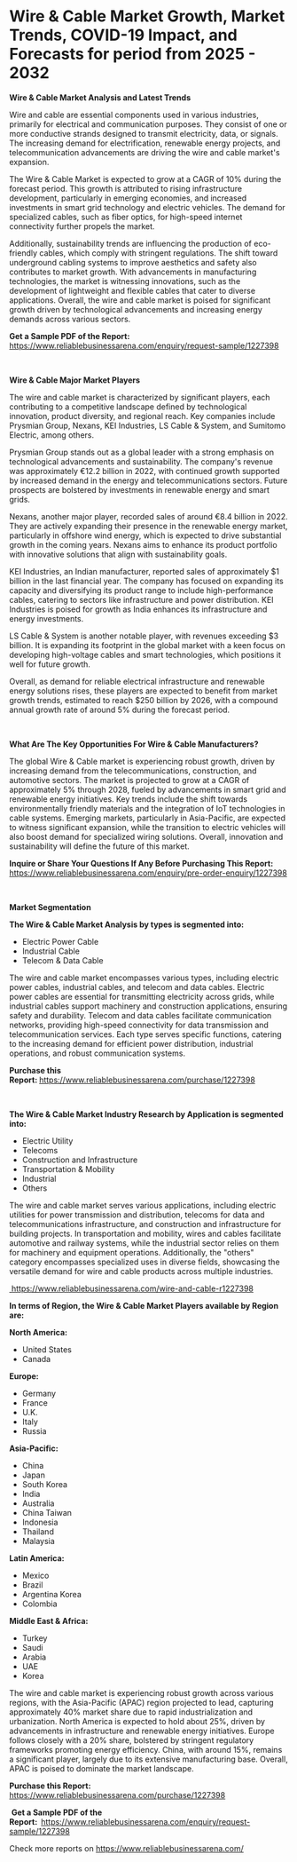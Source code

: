 <p><h1>Wire & Cable Market Growth, Market Trends, COVID-19 Impact, and Forecasts for period from 2025 - 2032</h1></p><p><strong>Wire & Cable Market Analysis and Latest Trends</strong></p>
<p><p>Wire and cable are essential components used in various industries, primarily for electrical and communication purposes. They consist of one or more conductive strands designed to transmit electricity, data, or signals. The increasing demand for electrification, renewable energy projects, and telecommunication advancements are driving the wire and cable market's expansion.</p><p>The Wire & Cable Market is expected to grow at a CAGR of 10% during the forecast period. This growth is attributed to rising infrastructure development, particularly in emerging economies, and increased investments in smart grid technology and electric vehicles. The demand for specialized cables, such as fiber optics, for high-speed internet connectivity further propels the market.</p><p>Additionally, sustainability trends are influencing the production of eco-friendly cables, which comply with stringent regulations. The shift toward underground cabling systems to improve aesthetics and safety also contributes to market growth. With advancements in manufacturing technologies, the market is witnessing innovations, such as the development of lightweight and flexible cables that cater to diverse applications. Overall, the wire and cable market is poised for significant growth driven by technological advancements and increasing energy demands across various sectors.</p></p>
<p><strong>Get a Sample PDF of the Report:&nbsp;</strong> <a href="https://www.reliablebusinessarena.com/enquiry/request-sample/1227398?utm_campaign=2225&utm_medium=2&utm_source=Github&utm_content=ia&utm_term=13022025&utm_id=wire-cable">https://www.reliablebusinessarena.com/enquiry/request-sample/1227398</a></p>
<p>&nbsp;</p>
<p><strong>Wire & Cable Major Market Players</strong></p>
<p><p>The wire and cable market is characterized by significant players, each contributing to a competitive landscape defined by technological innovation, product diversity, and regional reach. Key companies include Prysmian Group, Nexans, KEI Industries, LS Cable & System, and Sumitomo Electric, among others.</p><p>Prysmian Group stands out as a global leader with a strong emphasis on technological advancements and sustainability. The company's revenue was approximately €12.2 billion in 2022, with continued growth supported by increased demand in the energy and telecommunications sectors. Future prospects are bolstered by investments in renewable energy and smart grids.</p><p>Nexans, another major player, recorded sales of around €8.4 billion in 2022. They are actively expanding their presence in the renewable energy market, particularly in offshore wind energy, which is expected to drive substantial growth in the coming years. Nexans aims to enhance its product portfolio with innovative solutions that align with sustainability goals.</p><p>KEI Industries, an Indian manufacturer, reported sales of approximately $1 billion in the last financial year. The company has focused on expanding its capacity and diversifying its product range to include high-performance cables, catering to sectors like infrastructure and power distribution. KEI Industries is poised for growth as India enhances its infrastructure and energy investments.</p><p>LS Cable & System is another notable player, with revenues exceeding $3 billion. It is expanding its footprint in the global market with a keen focus on developing high-voltage cables and smart technologies, which positions it well for future growth.</p><p>Overall, as demand for reliable electrical infrastructure and renewable energy solutions rises, these players are expected to benefit from market growth trends, estimated to reach $250 billion by 2026, with a compound annual growth rate of around 5% during the forecast period.</p></p>
<p>&nbsp;</p>
<p><strong>What Are The Key Opportunities For Wire & Cable Manufacturers?</strong></p>
<p><p>The global Wire & Cable market is experiencing robust growth, driven by increasing demand from the telecommunications, construction, and automotive sectors. The market is projected to grow at a CAGR of approximately 5% through 2028, fueled by advancements in smart grid and renewable energy initiatives. Key trends include the shift towards environmentally friendly materials and the integration of IoT technologies in cable systems. Emerging markets, particularly in Asia-Pacific, are expected to witness significant expansion, while the transition to electric vehicles will also boost demand for specialized wiring solutions. Overall, innovation and sustainability will define the future of this market.</p></p>
<p><strong>Inquire or Share Your Questions If Any Before Purchasing This Report:</strong> <a href="https://www.reliablebusinessarena.com/enquiry/pre-order-enquiry/1227398?utm_campaign=2225&utm_medium=2&utm_source=Github&utm_content=ia&utm_term=13022025&utm_id=wire-cable">https://www.reliablebusinessarena.com/enquiry/pre-order-enquiry/1227398</a></p>
<p>&nbsp;</p>
<p><strong>Market Segmentation</strong></p>
<p><strong>The Wire & Cable Market Analysis by types is segmented into:</strong></p>
<p><ul><li>Electric Power Cable</li><li>Industrial Cable</li><li>Telecom & Data Cable</li></ul></p>
<p><p>The wire and cable market encompasses various types, including electric power cables, industrial cables, and telecom and data cables. Electric power cables are essential for transmitting electricity across grids, while industrial cables support machinery and construction applications, ensuring safety and durability. Telecom and data cables facilitate communication networks, providing high-speed connectivity for data transmission and telecommunication services. Each type serves specific functions, catering to the increasing demand for efficient power distribution, industrial operations, and robust communication systems.</p></p>
<p><strong>Purchase this Report:&nbsp;</strong><a href="https://www.reliablebusinessarena.com/purchase/1227398?utm_campaign=2225&utm_medium=2&utm_source=Github&utm_content=ia&utm_term=13022025&utm_id=wire-cable">https://www.reliablebusinessarena.com/purchase/1227398</a></p>
<p>&nbsp;</p>
<p><strong>The Wire & Cable Market Industry Research by Application is segmented into:</strong></p>
<p><ul><li>Electric Utility</li><li>Telecoms</li><li>Construction and Infrastructure</li><li>Transportation & Mobility</li><li>Industrial</li><li>Others</li></ul></p>
<p><p>The wire and cable market serves various applications, including electric utilities for power transmission and distribution, telecoms for data and telecommunications infrastructure, and construction and infrastructure for building projects. In transportation and mobility, wires and cables facilitate automotive and railway systems, while the industrial sector relies on them for machinery and equipment operations. Additionally, the "others" category encompasses specialized uses in diverse fields, showcasing the versatile demand for wire and cable products across multiple industries.</p></p>
<p><a href="https://www.reliablebusinessarena.com/wire-and-cable-r1227398?utm_campaign=2225&utm_medium=2&utm_source=Github&utm_content=ia&utm_term=13022025&utm_id=wire-cable">&nbsp;https://www.reliablebusinessarena.com/wire-and-cable-r1227398</a></p>
<p><strong>In terms of Region, the Wire & Cable Market Players available by Region are:</strong></p>
<p>
    <p> <strong> North America: </strong>
        <ul>
            <li>United States</li>
            <li>Canada</li>
        </ul>
        </p> 
    <p> <strong> Europe: </strong>
        <ul>
            <li>Germany</li>
            <li>France</li>
            <li>U.K.</li>
            <li>Italy</li>
            <li>Russia</li>
        </ul>
        </p> 
    <p> <strong> Asia-Pacific: </strong>
        <ul>
            <li>China</li>
            <li>Japan</li>
            <li>South Korea</li>
            <li>India</li>
            <li>Australia</li>
            <li>China Taiwan</li>
            <li>Indonesia</li>
            <li>Thailand</li>
            <li>Malaysia</li>
        </ul>
        </p> 
    <p> <strong> Latin America: </strong>
        <ul>
            <li>Mexico</li>
            <li>Brazil</li>
            <li>Argentina Korea</li>
            <li>Colombia</li>
        </ul>
        </p> 
    <p> <strong> Middle East & Africa: </strong>
        <ul>
            <li>Turkey</li>
            <li>Saudi</li>
            <li>Arabia</li>
            <li>UAE</li>
            <li>Korea</li>
        </ul>
    </p>
    </p>
<p><p>The wire and cable market is experiencing robust growth across various regions, with the Asia-Pacific (APAC) region projected to lead, capturing approximately 40% market share due to rapid industrialization and urbanization. North America is expected to hold about 25%, driven by advancements in infrastructure and renewable energy initiatives. Europe follows closely with a 20% share, bolstered by stringent regulatory frameworks promoting energy efficiency. China, with around 15%, remains a significant player, largely due to its extensive manufacturing base. Overall, APAC is poised to dominate the market landscape.</p></p>
<p><strong>Purchase this Report: </strong><a href="https://www.reliablebusinessarena.com/purchase/1227398?utm_campaign=2225&utm_medium=2&utm_source=Github&utm_content=ia&utm_term=13022025&utm_id=wire-cable">https://www.reliablebusinessarena.com/purchase/1227398</a></p>
<p>&nbsp;<strong>Get a Sample PDF of the Report:&nbsp;&nbsp;</strong><a href="https://www.reliablebusinessarena.com/enquiry/request-sample/1227398?utm_campaign=2225&utm_medium=2&utm_source=Github&utm_content=ia&utm_term=13022025&utm_id=wire-cable">https://www.reliablebusinessarena.com/enquiry/request-sample/1227398</a></p>
<p><strong></strong></p>
<p>Check more reports on <a href="https://www.reliablebusinessarena.com/?utm_campaign=2225&utm_medium=2&utm_source=Github&utm_content=ia&utm_term=13022025&utm_id=wire-cable">https://www.reliablebusinessarena.com/</a></p>
